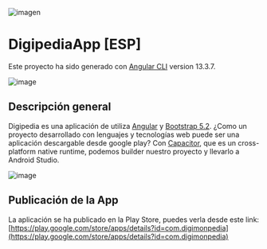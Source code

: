 ![imagen](https://user-images.githubusercontent.com/19403472/177314278-a256d0fb-7299-4957-95d8-21fce88b4c8f.png)

# DigipediaApp [ESP]

Este proyecto ha sido generado con [Angular CLI](https://github.com/angular/angular-cli) version 13.3.7.

![image](https://user-images.githubusercontent.com/19403472/182117453-7b2799a6-4263-41d3-a226-ccc08d304cfe.png)

## Descripción general

Digipedia es una aplicación de utiliza [Angular](https://github.com/angular/angular-cli) y [Bootstrap 5.2](https://getbootstrap.com/docs/5.2/getting-started/introduction/). ¿Como un proyecto desarrollado con lenguajes y tecnologías web puede ser una aplicación descargable desde google play? Con [Capacitor](https://capacitorjs.com/solution/angular), que es un cross-platform native runtime, podemos builder nuestro proyecto y llevarlo a Android Studio.

![image](https://user-images.githubusercontent.com/19403472/182117574-728afd2b-a245-4254-b212-f47d9812aa29.png)

## Publicación de la App

La aplicación se ha publicado en la Play Store, puedes verla desde este link: 
[https://play.google.com/store/apps/details?id=com.digimonpedia](https://play.google.com/store/apps/details?id=com.digimonpedia)
